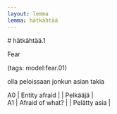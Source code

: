 ```yaml
---
layout: lemma
lemma: hätkähtää
---
```


<div class="sense">
# <span class="sensename">hätkähtää.1</span>

<span class="description">Fear</span>

(tags: model:fear.01)

<span class="description">olla peloissaan jonkun asian takia</span>

A0 | Entity afraid |   | Pelkääjä |  
A1 | Afraid of what? |   | Pelätty asia |  

</div>

